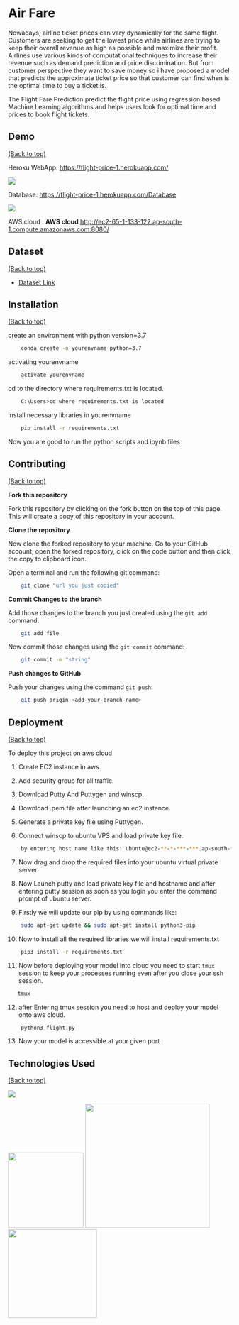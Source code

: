 
# Air Fare

Nowadays, airline ticket prices can vary dynamically for the same flight. Customers are seeking to get the lowest price while airlines are trying to keep their overall revenue as high as possible and maximize their profit. Airlines use various kinds of computational techniques to increase their revenue such as demand prediction and price discrimination. But from customer perspective they want to save money so i have proposed a model that predicts the approximate ticket price so that customer can find when is the optimal time to buy a ticket is. 

The Flight Fare Prediction predict the flight price using regression based Machine Learning algorithms and helps users look for optimal time and prices to book flight tickets.


## Demo
[(Back to top)](#table-of-contents)

Heroku WebApp: https://flight-price-1.herokuapp.com/

[![](https://i.imgur.com/4VSHxE9.png?1)](https://flight-price-1.herokuapp.com/)

Database: https://flight-price-1.herokuapp.com/Database

[![](https://i.imgur.com/QWJNepK.png?1)](https://flight-price-1.herokuapp.com/Database)

AWS cloud : 
**AWS cloud**
http://ec2-65-1-133-122.ap-south-1.compute.amazonaws.com:8080/

## Dataset
[(Back to top)](#table-of-contents)

 - [Dataset Link](https://www.kaggle.com/nikhilmittal/flight-fare-prediction-mh)


## Installation
[(Back to top)](#table-of-contents)

create an environment with python version=3.7

```bash
    conda create -n yourenvname python=3.7
```
activating yourenvname
```bash
    activate yourenvname
```
cd to the directory where requirements.txt is located.
```bash
    C:\Users>cd where requirements.txt is located
```
install necessary libraries in yourenvname
```bash
    pip install -r requirements.txt
```
Now you are good to run the python scripts and ipynb files




  
## Contributing
[(Back to top)](#table-of-contents)

**Fork this repository**

Fork this repository by clicking on the fork button on the top of this page. This will create a copy of this repository in your account.
  
**Clone the repository**

Now clone the forked repository to your machine. Go to your GitHub account, open the forked repository, click on the code button and then click the copy to clipboard icon.

Open a terminal and run the following git command:
```bash
    git clone "url you just copied"
```
**Commit Changes to the branch**

Add those changes to the branch you just created using the `git add` command:
```bash
    git add file
```
Now commit those changes using the `git commit` command:
```bash
    git commit -m "string"
```
**Push changes to GitHub**

Push your changes using the command `git push`:
```bash
    git push origin <add-your-branch-name>
```
## Deployment
[(Back to top)](#table-of-contents)

To deploy this project on aws cloud

1. Create EC2 instance in aws.

2. Add security group for all traffic.

3. Download Putty And Puttygen and winscp.

4. Download .pem file after launching an ec2 instance.

5. Generate a private key file using Puttygen.
    
6. Connect winscp to ubuntu VPS and load private key file.

```bash
    by entering host name like this: ubuntu@ec2-**-*-***-***.ap-south-*.compute.amazonaws.com
```
7. Now drag and drop the required files into your ubuntu virtual private server.
    
8. Now Launch putty and load private key file and hostname and after entering putty session as soon as you login you enter the command prompt of ubuntu server.
    
9. Firstly we will update our pip by using commands like:
```bash
    sudo apt-get update && sudo apt-get install python3-pip
```
10. Now to install all the required libraries we will install requirements.txt
```bash
    pip3 install -r requirements.txt
```
11. Now before deploying your model into cloud you need to start `tmux` session to keep your processes running even after you close your ssh session.
 ```bash
    tmux
``` 
12. after Entering tmux session you need to host and deploy your model onto aws cloud.
```bash
    python3 flight.py
```
13. Now your model is accessible at your given port



  
## Technologies Used
[(Back to top)](#table-of-contents)

![](https://forthebadge.com/images/badges/made-with-python.svg)

[<img target="_blank" src="https://flask.palletsprojects.com/en/1.1.x/_images/flask-logo.png" width=170>](https://flask.palletsprojects.com/en/1.1.x/) [<img target="_blank" src="https://number1.co.za/wp-content/uploads/2017/10/gunicorn_logo-300x85.png" width=280>](https://gunicorn.org) [<img target="_blank" src="https://scikit-learn.org/stable/_static/scikit-learn-logo-small.png" width=200>](https://scikit-learn.org/stable/) 

